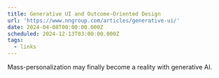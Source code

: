 ```yaml
---
title: Generative UI and Outcome-Oriented Design
url: 'https://www.nngroup.com/articles/generative-ui/'
date: 2024-04-08T00:00:00.000Z
scheduled: 2024-12-13T03:00:00.000Z
tags:
  - links
---
```


Mass-personalization may finally become a reality with generative AI.
